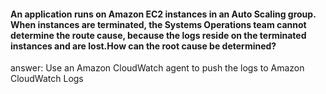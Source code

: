 #### An application runs on Amazon EC2 instances in an Auto Scaling group. When instances are terminated, the Systems Operations team cannot determine the route cause, because the logs reside on the terminated instances and are lost.How can the root cause be determined?

answer: Use an Amazon CloudWatch agent to push the logs to Amazon CloudWatch Logs

#### 
